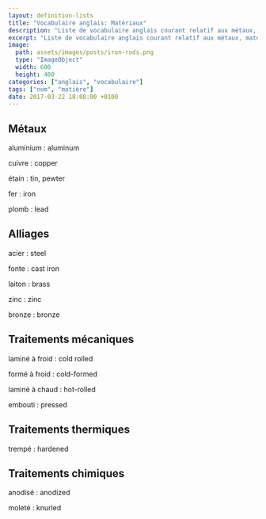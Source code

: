 ```yaml
---
layout: definition-lists
title: "Vocabulaire anglais: Matériaux"
description: "Liste de vocabulaire anglais courant relatif aux métaux, matériaux de construction, etc…"
excerpt: "Liste de vocabulaire anglais courant relatif aux métaux, matériaux de construction, etc…"
image:
  path: assets/images/posts/iron-rods.png
  type: "ImageObject"
  width: 600
  height: 400
categories: ["anglais", "vocabulaire"]
tags: ["nom", "matière"]
date: 2017-03-22 18:08:00 +0100
---
```


## Métaux

aluminium
: aluminum

cuivre
: copper

étain
: tin, pewter

fer
: iron

plomb
: lead


## Alliages

acier
: steel

fonte
: cast iron

laiton
: brass

zinc
: zinc

bronze
:	bronze


## Traitements mécaniques

laminé à froid
: cold rolled

formé à froid
: cold-formed

laminé à chaud
: hot-rolled

embouti
: pressed


## Traitements thermiques

trempé
: hardened


## Traitements chimiques

anodisé
: anodized

moleté
: knurled
